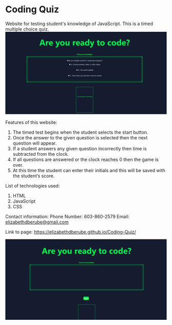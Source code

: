 # Coding Quiz
Website for testing student's knowledge of JavaScript. This is a timed multiple choice quiz. 
![image](/assets/Screenshot.png)

Features of this website:
 
1. The timed test begins when the student selects the start button.
2. Once the answer to the given question is selected then the next question will appear.
3. If a student answers any given question incorrectly then time is subtracted from the clock.
4. If all questions are answered or the clock reaches 0 then the game is over.
5. At this time the student can enter their initials and this will be saved with the student’s score.

List of technologies used:

1. HTML
2. JavaScript
3. CSS

Contact information:
Phone Number:
603-860-2579
Email:
elizabethdberube@gmail.com

Link to page: 
https://elizabethdberube.github.io/Coding-Quiz/


![image](/assets/Screenshot2.png)

